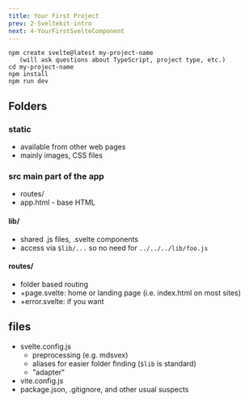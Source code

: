 ```yaml
---
title: Your First Project
prev: 2-Sveltekit-intro
next: 4-YourFirstSvelteComponent
---
```



```
npm create svelte@latest my-project-name
   (will ask questions about TypeScript, project type, etc.)
cd my-project-name
npm install
npm run dev
```

## Folders

### static

 - available from other web pages
 - mainly images, CSS files

### src  main part of the app


 - routes/
 - app.html - base HTML

#### lib/
 - shared .js files, .svelte components
 - access via `$lib/...` so no need for `../../../lib/foo.js`

#### routes/
 - folder based routing
 - +page.svelte: home or landing page (i.e. index.html on most sites)
 - +error.svelte: if you want


## files

 - svelte.config.js
   - preprocessing (e.g. mdsvex)
   - aliases for easier folder finding  (`$lib` is standard)
   - "adapter"
 - vite.config.js
 - package.json, .gitignore, and other usual suspects


